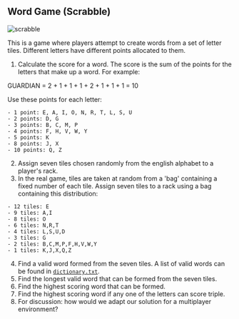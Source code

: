 ## Word Game (Scrabble)

![scrabble](https://www.word-grabber.com/3/m/2012/02/scrabble-rack-with-tiles.jpg)

This is a game where players attempt to create words from a set of letter tiles. Different letters have different points allocated to them.

1. Calculate the score for a word. The score is the sum of the points for the letters that make up a word. For example:

GUARDIAN = 2 + 1 + 1 + 1 + 2 + 1 + 1 + 1 = 10

Use these points for each letter:

```
- 1 point: E, A, I, O, N, R, T, L, S, U
- 2 points: D, G
- 3 points: B, C, M, P
- 4 points: F, H, V, W, Y
- 5 points: K
- 8 points: J, X
- 10 points: Q, Z
```

2. Assign seven tiles chosen randomly from the english alphabet to a player's rack.
3. In the real game, tiles are taken at random from a 'bag' containing a fixed number of each tile. Assign seven tiles to a rack using a bag containing this distribution:

```
- 12 tiles: E
- 9 tiles: A,I
- 8 tiles: O
- 6 tiles: N,R,T
- 4 tiles: L,S,U,D
- 3 tiles: G
- 2 tiles: B,C,M,P,F,H,V,W,Y
- 1 tiles: K,J,X,Q,Z
```

4. Find a valid word formed from the seven tiles. A list of valid words can be found in [`dictionary.txt`](./dictionary.txt).
5. Find the longest valid word that can be formed from the seven tiles.
6. Find the highest scoring word that can be formed.
7. Find the highest scoring word if any one of the letters can score triple.
8. For discussion: how would we adapt our solution for a multiplayer environment?
